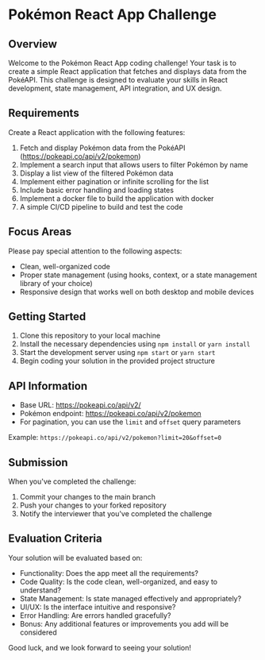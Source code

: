# Pokémon React App Challenge

## Overview

Welcome to the Pokémon React App coding challenge! Your task is to create a simple React application that fetches and displays data from the PokéAPI.
This challenge is designed to evaluate your skills in React development, state management, API integration, and UX design.

## Requirements

Create a React application with the following features:

1. Fetch and display Pokémon data from the PokéAPI (https://pokeapi.co/api/v2/pokemon)
2. Implement a search input that allows users to filter Pokémon by name
3. Display a list view of the filtered Pokémon data
4. Implement either pagination or infinite scrolling for the list
5. Include basic error handling and loading states
5. Implement a docker file to build the application with docker
6. A simple CI/CD pipeline to build and test the code

## Focus Areas

Please pay special attention to the following aspects:

- Clean, well-organized code
- Proper state management (using hooks, context, or a state management library of your choice)
- Responsive design that works well on both desktop and mobile devices

## Getting Started

1. Clone this repository to your local machine
2. Install the necessary dependencies using `npm install` or `yarn install`
3. Start the development server using `npm start` or `yarn start`
4. Begin coding your solution in the provided project structure

## API Information

- Base URL: https://pokeapi.co/api/v2/
- Pokémon endpoint: https://pokeapi.co/api/v2/pokemon
- For pagination, you can use the `limit` and `offset` query parameters

Example: `https://pokeapi.co/api/v2/pokemon?limit=20&offset=0`

## Submission

When you've completed the challenge:

1. Commit your changes to the main branch
2. Push your changes to your forked repository
3. Notify the interviewer that you've completed the challenge

## Evaluation Criteria

Your solution will be evaluated based on:

- Functionality: Does the app meet all the requirements?
- Code Quality: Is the code clean, well-organized, and easy to understand?
- State Management: Is state managed effectively and appropriately?
- UI/UX: Is the interface intuitive and responsive?
- Error Handling: Are errors handled gracefully?
- Bonus: Any additional features or improvements you add will be considered

Good luck, and we look forward to seeing your solution!

